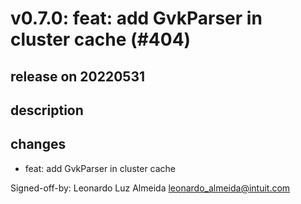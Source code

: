 # v0.7.0: feat: add GvkParser in cluster cache (#404)

## release on 20220531

## description

## changes

* feat: add GvkParser in cluster cache

Signed-off-by: Leonardo Luz Almeida <a href="mailto:leonardo_almeida@intuit.com">leonardo_almeida@intuit.com</a>


